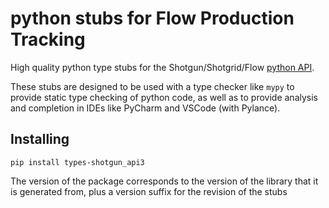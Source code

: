 # python stubs for Flow Production Tracking

High quality python type stubs for the Shotgun/Shotgrid/Flow [python API](https://github.com/shotgunsoftware/python-api).

These stubs are designed to be used with a type checker like `mypy` to provide static type checking of python code, as well as to provide analysis and completion in IDEs like PyCharm and VSCode (with Pylance).

## Installing

```commandline
pip install types-shotgun_api3
```

The version of the package corresponds to the version of the library that it is generated from,
plus a version suffix for the revision of the stubs
